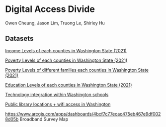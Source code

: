 # Digital Access Divide
Owen Cheung, Jason Lim, Truong Le, Shirley Hu

## Datasets

<a href="./Data/2021_Income_Levels_Washington.csv">Income Levels of each counties in Washington State (2021)</a>

<a href="./Data/2021_Poverty_Levels_Washington.csv">Poverty Levels of each counties in Washington State (2021)</a>

<a href="./Data/2021_Poverty_Levels_Families_Washington.csv">Poverty Levels of different families each counties in Washington State (2021)</a>

<a href="./Data/2021_Education_Levels_Washington.csv">Education Levels of each counties in Washington State (2021)</a>

<a href="./Data/School_Building_Technology_Survey.csv">Technology integration within Washington schools</a>

<a href="./Data/Washington_State_Public_Libraries__Wifi_Locations.csv">Public library locations + wifi access in Washington</a>

https://www.arcgis.com/apps/dashboards/4bcf7c77ecac475eb467e9df0028d05b
Broadband Survey Map
